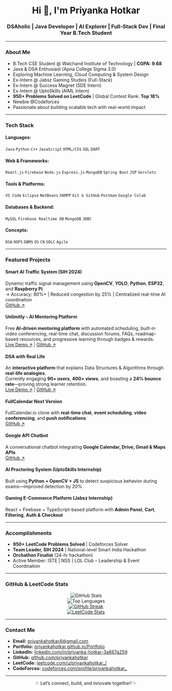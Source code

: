 <h1 align="center">Hi 👋, I'm Priyanka Hotkar</h1>
<h3 align="center">DSAholic | Java Developer | AI Explorer | Full-Stack Dev | Final Year B.Tech Student</h3>

---

### About Me
- B.Tech CSE Student @ Walchand Institute of Technology | **CGPA: 9.68**
- Java & DSA Enthusiast (Apna College Sigma 3.0)  
- Exploring Machine Learning, Cloud Computing & System Design  
- Ex-Intern @ Jabsz Gaming Studios (Full-Stack)  
- Ex-Intern @ Success Magnet (SDE Intern)  
- Ex-Intern @ UptoSkills (AIML Intern)  
- **950+ Problems Solved on LeetCode** | Global Contest Rank: **Top 18%**  
- Newbie @Codeforces  
- Passionate about building scalable tech with real-world impact  

---

### Tech Stack

#### Languages:
`Java` `Python` `C++` `JavaScript` `HTML/CSS` `SQL` `DART`

#### Web & Frameworks:
`React.js` `Firebase` `Node.js` `Express.js` `MongoDB` `Spring Boot` `JSP` `Servlets`

#### Tools & Platforms:
`VS Code` `Eclipse` `NetBeans` `XAMPP` `Git & GitHub` `Postman` `Google Colab`

#### Databases & Backend:
`MySQL` `Firebase Realtime DB` `MongoDB` `JDBC`

#### Concepts:
`DSA` `OOPS` `DBMS` `OS` `CN` `SDLC` `Agile`

---

### Featured Projects

#### Smart AI Traffic System (SIH 2024)
Dynamic traffic signal management using **OpenCV**, **YOLO**, **Python**, **ESP32**, and **Raspberry Pi**  
→ Accuracy: 80%+ | Reduced congestion by 25% | Centralized real-time AI coordination  
[GitHub ↗](https://github.com/SAMKIT-CHOPDA/SIH)

#### Unlimitly – AI Mentoring Platform  
Free **AI-driven mentoring platform** with automated scheduling, built-in video conferencing, real-time chat, discussion forums, FAQs, roadmap-based resources, and progressive learning through badges & rewards.  
[Live Demo ↗](https://unlimitly-c1506.web.app/) | [GitHub ↗](https://github.com/priyankahotkar/Unlimitly)

#### DSA with Real Life  
An **interactive platform** that explains Data Structures & Algorithms through **real-life analogies**.  
Currently engaging **90+ users**, **400+ views**, and boasting a **24% bounce rate**—proving strong learner retention.  
[Live Demo ↗](https://dsa-with-real-life.vercel.app/) | [GitHub ↗](https://github.com/priyankahotkar/DSA-with-Real-Life)

#### FullCalendar Next Version  
FullCalendar.io clone with **real-time chat**, **event scheduling**, **video conferencing**, and **push notifications**  
[GitHub ↗](https://github.com/priyankahotkar/fullcalenderNextVersion)

#### Google API Chatbot  
A conversational chatbot integrating **Google Calendar, Drive, Gmail & Maps APIs**  
[GitHub ↗](https://github.com/priyankahotkar/GoogleChatbot)

#### AI Proctoring System (UptoSkills Internship)  
Built using **Python + OpenCV + JS** to detect suspicious behavior during exams—improved detection by 20%  

#### Gaming E-Commerce Platform (Jabsz Internship)  
React + Firebase + TypeScript-based platform with **Admin Panel**, **Cart**, **Filtering**, **Auth & Checkout**

---

### Accomplishments
- **950+ LeetCode Problems Solved** | Codeforces Solver  
- **Team Leader, SIH 2024** | National-level Smart India Hackathon  
- **Orchathon Finalist** (24-hr hackathon)  
- Active Member: ISTE | NSS | LOL Club – Leadership & Event Coordination  

---

### GitHub & LeetCode Stats

<div align="center">

![GitHub Stats](https://github-readme-stats.vercel.app/api?username=priyankahotkar&show_icons=true&theme=radical)  
![Top Languages](https://github-readme-stats.vercel.app/api/top-langs/?username=priyankahotkar&layout=compact&theme=radical)  
[![GitHub Streak](https://streak-stats.demolab.com?user=priyankahotkar&theme=radical)](https://git.io/streak-stats)  
[![LeetCode Stats](https://leetcard.jacoblin.cool/priyankahotkar_?theme=dark&font=Fira%20Code&ext=heatmap)](https://leetcode.com/u/priyankahotkar_/)

</div>

---

### Contact Me
- **Email:** priyankahotkar4@gmail.com  
- **Portfolio:** [priyankahotkar.github.io/Portfolio](https://priyankahotkar.github.io/Portfolio-2.0/)  
- **LinkedIn:** [linkedin.com/in/priyanka-hotkar-3a667a259](https://www.linkedin.com/in/priyanka-hotkar-3a667a259)  
- **GitHub:** [github.com/priyankahotkar](https://github.com/priyankahotkar)  
- **LeetCode:** [leetcode.com/u/priyankahotkar_/](https://leetcode.com/u/priyankahotkar_/)  
- **CodeForces:** [codeforces.com/profile/priyankahotkar_](https://codeforces.com/profile/priyankahotkar_)  

---

<div align="center">✨ Let’s connect, build, and innovate together! ✨</div>
